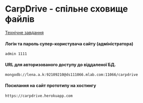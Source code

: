 # СarpDrive - спільне сховище файлів #
[Технічне завдання](https://docs.google.com/document/d/19HDdyAnEgTRB9XKScmjioRutpr2zdn_rZiL4m8r2EGA/edit#)
#### Логін та пароль супер-користувача сайту (адміністратора)
`admin 1111`
#### URL для авторизованого доступу до віддаленої БД.
`mongodb://lena.a.k:92109210@ds111066.mlab.com:11066/carpdrive`
#### Посилання на сайт прототипу на хостингу
`https://carpdrive.herokuapp.com`
